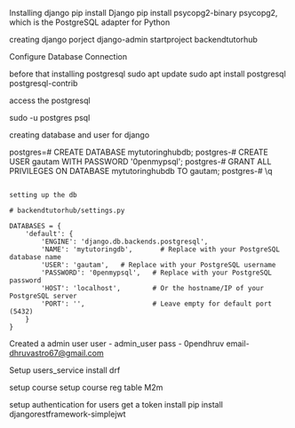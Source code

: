 Installing django 
pip install Django
pip install psycopg2-binary
psycopg2, which is the PostgreSQL adapter for Python

creating django porject 
django-admin startproject backendtutorhub


Configure Database Connection

before that installing postgresql
sudo apt update
sudo apt install postgresql postgresql-contrib

access the postgresql 

sudo -u postgres psql

creating database and user for django

postgres=# CREATE DATABASE mytutoringhubdb;
postgres-# CREATE USER gautam WITH PASSWORD '0penmypsql';
postgres-# GRANT ALL PRIVILEGES ON DATABASE mytutoringhubdb TO  gautam;
postgres-# \q

```

setting up the db

# backendtutorhub/settings.py

DATABASES = {
    'default': {
        'ENGINE': 'django.db.backends.postgresql',
        'NAME': 'mytutoringdb',       # Replace with your PostgreSQL database name
        'USER': 'gautam',   # Replace with your PostgreSQL username
        'PASSWORD': '0penmypsql',   # Replace with your PostgreSQL password
        'HOST': 'localhost',        # Or the hostname/IP of your PostgreSQL server
        'PORT': '',                 # Leave empty for default port (5432)
    }
}

```



Created a admin user 
user - admin_user
pass - 0pendhruv
email- dhruvastro67@gmail.com


Setup 
users_service
install drf

setup course
setup course reg  table M2m

setup  authentication for users get a token
install pip install djangorestframework-simplejwt
